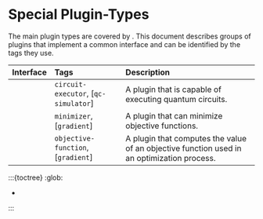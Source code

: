 # Special Plugin-Types

The main plugin types are covered by [](../plugins.rst). 
This document describes groups of plugins that implement a common interface and can be identified by the tags they use.


| Interface                  | Tags                                 | Description    |
|:---------------------------|:-------------------------------------|:---------------|
| [](circuit-executor.md)    | `circuit-executor`, [`qc-simulator`] | A plugin that is capable of executing quantum circuits. |
| [](minimizer.md)           | `minimizer`, [`gradient`]            | A plugin that can minimize objective functions. |
| [](objective-function.md)  | `objective-function`, [`gradient`]   | A plugin that computes the value of an objective function used in an optimization process. |


:::{toctree}
:glob:

*
:::


